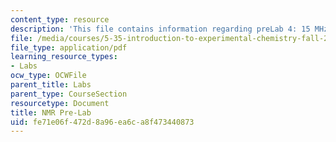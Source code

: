 ```yaml
---
content_type: resource
description: 'This file contains information regarding preLab 4: 15 MHz NMR.'
file: /media/courses/5-35-introduction-to-experimental-chemistry-fall-2012/fe71e06f472d8a96ea6ca8f473440873_MIT5_35F12_15MHzNMRPreLab4.pdf
file_type: application/pdf
learning_resource_types:
- Labs
ocw_type: OCWFile
parent_title: Labs
parent_type: CourseSection
resourcetype: Document
title: NMR Pre-Lab
uid: fe71e06f-472d-8a96-ea6c-a8f473440873
---
```


